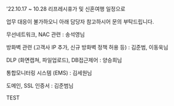 '22.10.17 ~ 10.28 리프레시휴가 및 신혼여행 일정으로

업무 대응이 불가하오니 아래 담당자 참고하시어 문의 부탁드립니다.


무선네트워크, NAC 관련 : 송석영님

방화벽 관련 (고객사 IP 추가, 신규 방화벽 정책 허용 등) : 김준범, 이동욱님

DLP (화면캡쳐, 파일업로드),  DB접근제어 : 양승희님

통합모니터링 시스템 (EMS) : 김세원님

도메인, SSL 인증서 : 김준범님

TEST